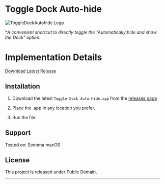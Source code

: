 # Toggle Dock Auto-hide

![ToggleDockAutohide Logo](demo.gif)

**A convenient shortcut to directly toggle the "Automatically hide and show the Dock" option.*

# Implementation Details


[Download Latest Release](https://github.com/FreelanceProgrammingServices/ToggleDockAutohide/releases/latest)


## Installation

1. Download the latest `Toggle Dock Auto-hide.app` from the [releases page](https://github.com/yourusername/ToggleTaskbarAutohide/releases/latest) 
  
2. Place the .app in any location you prefer.
   
3. Run the file

## Support
Tested on:
 Sonoma macOS 


## License

This project is released under Public Domain.

---

</div>
